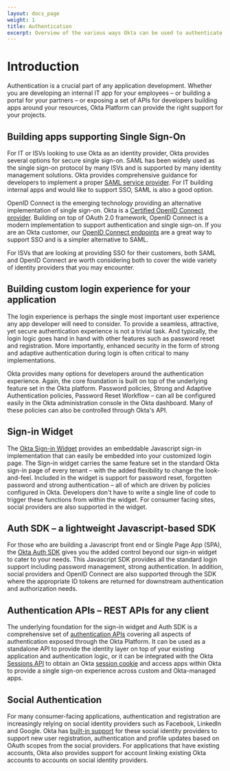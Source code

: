 ```yaml
---
layout: docs_page
weight: 1
title: Authentication
excerpt: Overview of the various ways Okta can be used to authenticate users depending on your needs.
---
```


# Introduction

Authentication is a crucial part of any application development.  Whether you are developing an internal IT app for your employees – or building a portal for your partners – or exposing a set of APIs for developers building apps around your resources, Okta Platform can provide the right support for your projects.

## Building apps supporting Single Sign-On

For IT or ISVs looking to use Okta as an identity provider, Okta
provides several options for secure single sign-on.  SAML has been
widely used as the single sign-on protocol by many ISVs and is
supported by many identity management solutions.  Okta provides
comprehensive guidance for developers to implement a proper
[SAML service provider](/docs/guides/saml_guidance.html).
For IT building internal apps and would like to support SSO, SAML is
also a good option.

OpenID Connect is the emerging technology providing an alternative
implementation of single sign-on.
Okta is a [Certified OpenID Connect provider](http://openid.net/certification/).
Building on top of OAuth 2.0 framework, OpenID Connect is a modern
implementation to support authentication and single sign-on.  If you
are an Okta customer, our [OpenID Connect endpoints](/docs/api/resources/oidc.html) are a great way to support SSO and
is a simpler alternative to SAML.

For ISVs that are looking at providing SSO for their customers, both
SAML and OpenID Connect are worth considering both to cover the
wide variety of identity providers that you may encounter.

## Building custom login experience for your application

The login experience is perhaps the single most important user
experience any app developer will need to consider.  To provide a
seamless, attractive, yet secure authentication experience is not a
trivial task.  And typically, the login logic goes hand in hand with
other features such as password reset and registration.  More
importantly, enhanced security in the form of strong and adaptive
authentication during login is often critical to many implementations.

Okta provides many options for developers around the authentication
experience.  Again, the core foundation is built on top of the
underlying feature set in the Okta platform.  Password policies,
Strong and Adaptive Authentication policies, Password Reset Workflow –
can all be configured easily in the Okta administration console in the Okta dashboard.
 Many of these policies can also be controlled through Okta's API.

## Sign-in Widget

The [Okta Sign-in Widget](/code/javascript/okta_sign-in_widget.html)
provides an embeddable Javascript sign-in implementation that can
easily be embedded into your customized login page.  The Sign-in
widget carries the same feature set in the standard Okta sign-in page
of every tenant – with the added flexibility to change the
look-and-feel.  Included in the widget is support for password reset,
forgotten password and strong authentication – all of which are  driven
by policies configured in Okta.  Developers don't have to write a
single line of code to trigger these functions from within the widget.
For consumer facing sites, social providers are also supported in the
widget.

## Auth SDK – a lightweight Javascript-based SDK

For those who are building a Javascript front end or Single Page App
(SPA), the [Okta Auth SDK](/code/javascript/okta_auth_sdk)
gives you the added control beyond our sign-in widget to cater to your
needs.  This Javascript SDK provides all the standard login support
including password management, strong authentication.  In addition,
social providers and OpenID Connect are also supported through the SDK where
the appropriate ID tokens are returned for downstream authentication
and authorization needs.

## Authentication APIs – REST APIs for any client

The underlying foundation for the sign-in widget and Auth SDK is a
comprehensive set of [authentication APIs](/docs/api/resources/authn.html) covering all aspects of
authentication exposed through the Okta Platform.  It can be used as a
standalone API to provide the identity layer on top of your existing
application and authentication logic, or it can be integrated with the
Okta [Sessions API](/docs/api/resources/sessions.html) to obtain an Okta [session cookie](/use_cases/authentication/session_cookie) and access apps within Okta to provide a single sign-on experience across custom and Okta-managed apps.

## Social Authentication

For many consumer-facing applications, authentication and registration
are increasingly relying on social identity providers such as
Facebook, LinkedIn and Google. Okta has [built-in support](/docs/api/resources/social_authentication.html) for these
social identity providers to support new user registration,
authentication and profile updates based on OAuth scopes from the
social providers.  For applications that have existing accounts, Okta
also provides support for account linking existing Okta accounts to
accounts on social identity providers.
